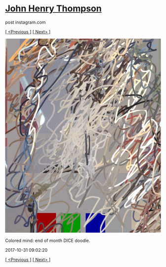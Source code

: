 # [John Henry Thompson](../README.md)
post instagram.com

[[ <Previous ]](2017-11-03-4.md) [[ Next> ]](2017-10-31-2.md)

[![](../media/2017-10-31/Colored-mind-end-of-month-DICE-doodle.jpg)](../README.md)

Colored mind: end of month DICE doodle.

2017-10-31 09:02:20

[[ <Previous ]](2017-11-03-4.md) [[ Next> ]](2017-10-31-2.md)
